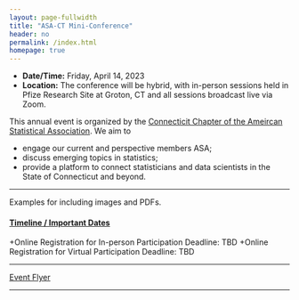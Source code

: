 ```yaml
---
layout: page-fullwidth
title: "ASA-CT Mini-Conference"
header: no
permalink: /index.html
homepage: true
---
```


+ **Date/Time:** Friday, April 14, 2023
+ **Location:** The conference will be hybrid, with in-person sessions held in Pfize Research Site at Groton, CT and all sessions broadcast live via Zoom.

This annual event is organized by the [Connecticit Chapter of the Ameircan Statistical Association](https://community.amstat.org/connecticutchapter/home). We aim to 

+ engage our current and perspective members ASA;
+ discuss emerging topics in statistics;
+ provide a platform to connect statisticians and data scientists in the State of Connecticut and beyond.

----

Examples for including images and PDFs.

<div class="row-fluid">

<h4><a href="/index.html"
target="_blank" rel="noopener">Timeline / Important Dates</a></h4>

+Online Registration for In-person Participation Deadline: TBD
+Online Registration for Virtual Participation Deadline: TBD


</div>

----

[Event Flyer](docs/ggplot2-cheatsheet.pdf)

----
